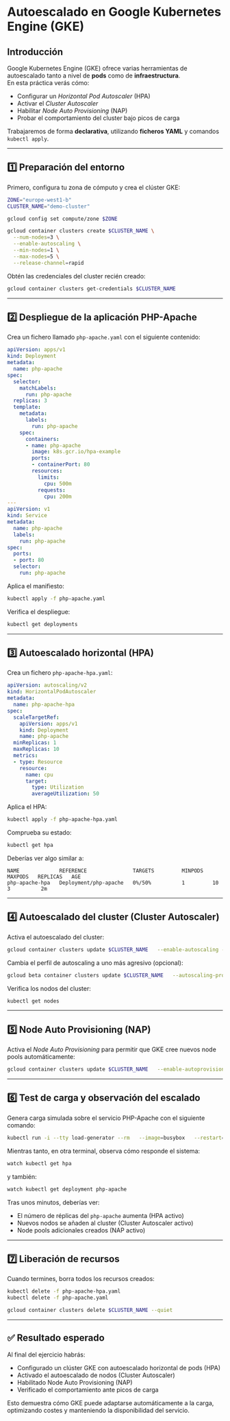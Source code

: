 # Autoescalado en Google Kubernetes Engine (GKE)

## Introducción

Google Kubernetes Engine (GKE) ofrece varias herramientas de autoescalado tanto a nivel de **pods** como de **infraestructura**.  
En esta práctica verás cómo:

- Configurar un *Horizontal Pod Autoscaler* (HPA)
- Activar el *Cluster Autoscaler*
- Habilitar *Node Auto Provisioning* (NAP)
- Probar el comportamiento del cluster bajo picos de carga

Trabajaremos de forma **declarativa**, utilizando **ficheros YAML** y comandos `kubectl apply`.

---

## 1️⃣ Preparación del entorno

Primero, configura tu zona de cómputo y crea el clúster GKE:

```bash
ZONE="europe-west1-b"
CLUSTER_NAME="demo-cluster"

gcloud config set compute/zone $ZONE

gcloud container clusters create $CLUSTER_NAME \
  --num-nodes=3 \
  --enable-autoscaling \
  --min-nodes=1 \
  --max-nodes=5 \
  --release-channel=rapid
```

Obtén las credenciales del cluster recién creado:

```bash
gcloud container clusters get-credentials $CLUSTER_NAME
```

---

## 2️⃣ Despliegue de la aplicación PHP-Apache

Crea un fichero llamado `php-apache.yaml` con el siguiente contenido:

```yaml
apiVersion: apps/v1
kind: Deployment
metadata:
  name: php-apache
spec:
  selector:
    matchLabels:
      run: php-apache
  replicas: 3
  template:
    metadata:
      labels:
        run: php-apache
    spec:
      containers:
      - name: php-apache
        image: k8s.gcr.io/hpa-example
        ports:
        - containerPort: 80
        resources:
          limits:
            cpu: 500m
          requests:
            cpu: 200m
---
apiVersion: v1
kind: Service
metadata:
  name: php-apache
  labels:
    run: php-apache
spec:
  ports:
  - port: 80
  selector:
    run: php-apache
```

Aplica el manifiesto:

```bash
kubectl apply -f php-apache.yaml
```

Verifica el despliegue:

```bash
kubectl get deployments
```

---

## 3️⃣ Autoescalado horizontal (HPA)

Crea un fichero `php-apache-hpa.yaml`:

```yaml
apiVersion: autoscaling/v2
kind: HorizontalPodAutoscaler
metadata:
  name: php-apache-hpa
spec:
  scaleTargetRef:
    apiVersion: apps/v1
    kind: Deployment
    name: php-apache
  minReplicas: 1
  maxReplicas: 10
  metrics:
  - type: Resource
    resource:
      name: cpu
      target:
        type: Utilization
        averageUtilization: 50
```

Aplica el HPA:

```bash
kubectl apply -f php-apache-hpa.yaml
```

Comprueba su estado:

```bash
kubectl get hpa
```

Deberías ver algo similar a:

```
NAME             REFERENCE               TARGETS         MINPODS   MAXPODS   REPLICAS   AGE
php-apache-hpa   Deployment/php-apache   0%/50%          1         10        3          2m
```

---

## 4️⃣ Autoescalado del cluster (Cluster Autoscaler)

Activa el autoescalado del cluster:

```bash
gcloud container clusters update $CLUSTER_NAME   --enable-autoscaling --min-nodes=1 --max-nodes=5
```

Cambia el perfil de autoscaling a uno más agresivo (opcional):

```bash
gcloud beta container clusters update $CLUSTER_NAME   --autoscaling-profile optimize-utilization
```

Verifica los nodos del cluster:

```bash
kubectl get nodes
```

---

## 5️⃣ Node Auto Provisioning (NAP)

Activa el *Node Auto Provisioning* para permitir que GKE cree nuevos node pools automáticamente:

```bash
gcloud container clusters update $CLUSTER_NAME   --enable-autoprovisioning   --min-cpu 1   --min-memory 2   --max-cpu 45   --max-memory 160
```

---

## 6️⃣ Test de carga y observación del escalado

Genera carga simulada sobre el servicio PHP-Apache con el siguiente comando:

```bash
kubectl run -i --tty load-generator --rm   --image=busybox   --restart=Never -- /bin/sh -c "while sleep 0.01; do wget -q -O- http://php-apache; done"
```

Mientras tanto, en otra terminal, observa cómo responde el sistema:

```bash
watch kubectl get hpa
```

y también:

```bash
watch kubectl get deployment php-apache
```

Tras unos minutos, deberías ver:

- El número de réplicas del `php-apache` aumenta (HPA activo)
- Nuevos nodos se añaden al cluster (Cluster Autoscaler activo)
- Node pools adicionales creados (NAP activo)

---

## 7️⃣ Liberación de recursos

Cuando termines, borra todos los recursos creados:

```bash
kubectl delete -f php-apache-hpa.yaml
kubectl delete -f php-apache.yaml

gcloud container clusters delete $CLUSTER_NAME --quiet
```

---

## ✅ Resultado esperado

Al final del ejercicio habrás:

- Configurado un clúster GKE con autoescalado horizontal de pods (HPA)
- Activado el autoescalado de nodos (Cluster Autoscaler)
- Habilitado Node Auto Provisioning (NAP)
- Verificado el comportamiento ante picos de carga

Esto demuestra cómo GKE puede adaptarse automáticamente a la carga, optimizando costes y manteniendo la disponibilidad del servicio.
